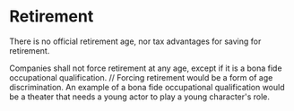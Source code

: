 # Retirement

There is no official retirement age, nor tax advantages for saving for retirement.

Companies shall not force retirement at any age, except if it is a bona fide occupational qualification. // Forcing retirement would be a form of age discrimination. An example of a bona fide occupational qualification would be a theater that needs a young actor to play a young character's role.
